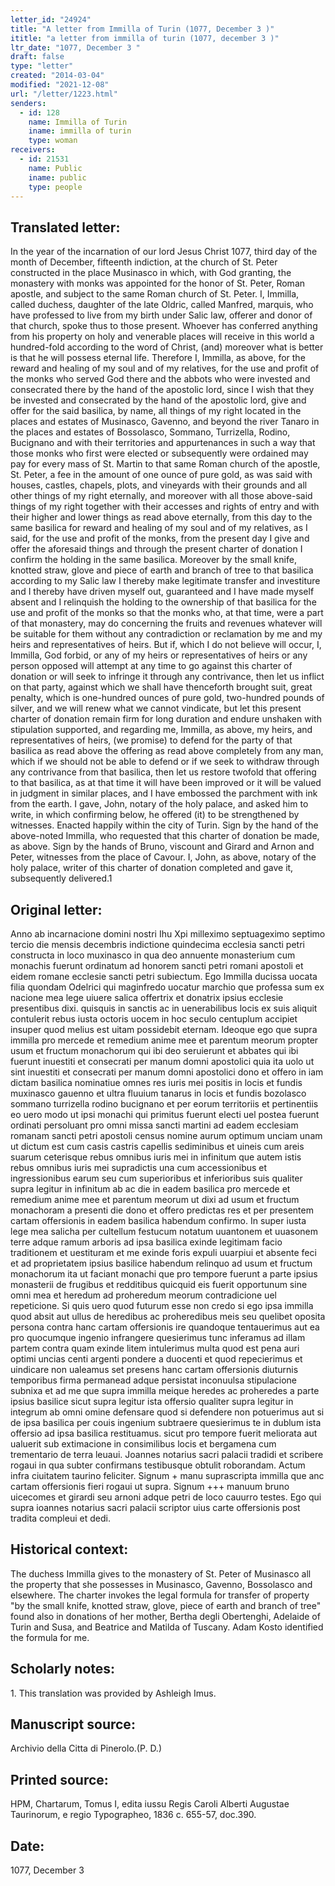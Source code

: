 ```yaml
---
letter_id: "24924"
title: "A letter from Immilla of Turin (1077, December 3 )"
ititle: "a letter from immilla of turin (1077, december 3 )"
ltr_date: "1077, December 3 "
draft: false
type: "letter"
created: "2014-03-04"
modified: "2021-12-08"
url: "/letter/1223.html"
senders:
  - id: 128
    name: Immilla of Turin
    iname: immilla of turin
    type: woman
receivers:
  - id: 21531
    name: Public
    iname: public
    type: people
---
```

<h2> Translated letter:</h2>In the year of the incarnation of our lord Jesus Christ 1077, third day of the month of December, fifteenth indiction, at the church of St. Peter constructed in the place Musinasco in which, with God granting, the monastery with monks was appointed for the honor of St. Peter, Roman apostle, and subject to the same Roman church of St. Peter.  I, Immilla, called duchess,  daughter of  the late Oldric, called Manfred, marquis, who have professed to live from my birth under Salic law, offerer and donor of that church, spoke thus to those present.  Whoever has conferred anything from his property on holy and venerable places will receive in this world a hundred-fold according to the word of Christ, (and) moreover what is better is that he will possess eternal life.  Therefore I, Immilla, as above, for the reward and healing of my soul and of my relatives, for the use and profit of the monks who served God there and the abbots who were invested and consecrated there by the hand of the apostolic lord, since I wish that they be invested and consecrated by the hand of the apostolic lord, give and offer for the said basilica, by name, all things of my right located in the places and estates of Musinasco, Gavenno, and beyond the river Tanaro in the places and estates of Bossolasco, Sommano, Turrizella, Rodino, Bucignano and with their territories and appurtenances in such a way that those monks who first were elected or subsequently were ordained may pay for every mass of St. Martin to that same Roman church of the apostle, St. Peter, a fee in the amount of one ounce of pure gold, as was said with houses, castles, chapels, plots, and vineyards with their grounds and all other things of my right eternally, and moreover with all those above-said things of my right together with their accesses and rights of entry and with their higher and lower things as read above eternally, from this day to the same basilica for reward and healing of my soul and of my relatives, as I said, for the use and profit of the monks, from the present day I give and offer the aforesaid things and through the present charter of donation I confirm the holding in  the same basilica.  Moreover by the small knife, knotted straw, glove and piece of earth and branch of tree to that basilica according to my Salic law I thereby make legitimate transfer and investiture and I thereby have driven myself out, guaranteed and I have made myself absent and I relinquish the holding to the ownership of that basilica for the use and profit of the monks so that the monks who, at that time, were a part of that monastery, may do concerning the fruits and revenues whatever will be suitable for them without any contradiction or reclamation by me and my heirs and representatives of heirs.  But if, which I do not believe will occur, I, Immilla, God forbid, or any of my heirs or representatives of heirs or any person opposed will attempt at any time to go against this charter of donation or will seek to infringe it through any contrivance, then let us inflict on that party, against which we shall have thenceforth brought suit, great penalty, which is one-hundred ounces of pure gold, two-hundred pounds of silver, and we will renew what we cannot vindicate, but let this present charter of donation remain firm for long duration and endure unshaken with stipulation supported, and regarding me, Immilla, as above, my heirs, and representatives of heirs, (we promise) to defend for the party of that basilica as read above the offering as read above completely from any man, which if we should not be able to  defend or if we seek to withdraw through any contrivance from that basilica, then let us restore twofold that offering to that basilica, as at that time it will have been improved or it will be valued in judgment in similar places, and I have embossed the parchment with ink from the earth.
I gave, John, notary of the holy palace, and asked him to write, in which confirming below, he  offered (it) to be strengthened by witnesses.  Enacted happily within the city of Turin.
Sign by the hand of the above-noted Immilla, who requested that this charter of donation be made, as above.
Sign by the hands of Bruno, viscount and Girard and Arnon and Peter, witnesses from the place of Cavour.
I, John, as above, notary of the holy palace, writer of this charter of donation completed and gave it, subsequently delivered.1
<h2 class="mt-4"> Original letter:</h2>Anno ab incarnacione domini nostri Ihu Xpi milleximo septuageximo septimo tercio die mensis decembris indictione quindecima ecclesia sancti petri constructa in loco muxinasco in qua deo annuente monasterium cum monachis fuerunt ordinatum ad honorem sancti petri romani apostoli et eidem romane ecclesie sancti petri subiectum. Ego Immilla ducissa uocata filia quondam Odelrici qui maginfredo uocatur marchio que professa sum ex nacione mea lege uiuere salica offertrix et donatrix ipsius ecclesie presentibus dixi. quisquis in sanctis ac in uenerabilibus locis ex suis aliquit contulerit rebus iusta octoris uocem in hoc seculo centuplum accipiet insuper quod melius est uitam possidebit eternam. Ideoque ego que supra immilla pro mercede et remedium anime mee et parentum meorum propter usum et fructum monachorum qui ibi deo seruierunt et abbates qui ibi fuerunt inuestiti et consecrati per manum domni apostolici quia ita uolo ut sint inuestiti et consecrati per manum domni apostolici dono et offero in iam dictam basilica nominatiue omnes res iuris mei positis in locis et fundis muxinasco gauenno et ultra fluuium tanarus in locis et fundis bozolasco sommano turrizella rodino bucignano et per eorum territoriis et pertinentiis eo uero modo ut ipsi monachi qui primitus fuerunt electi uel postea fuerunt ordinati persoluant pro omni missa sancti martini ad eadem ecclesiam romanam sancti petri apostoli census nomine aurum optimum unciam unam ut dictum est cum casis castris capellis sediminibus et uineis cum areis suarum ceterisque rebus omnibus iuris mei in infinitum que autem istis rebus omnibus iuris mei supradictis una cum accessionibus et ingressionibus earum seu cum superioribus et inferioribus suis qualiter supra legitur in infinitum ab ac die in eadem basilica pro mercede et remedium anime mee et parentum meorum ut dixi ad usum et fructum monachoram a presenti die dono et offero predictas res et per presentem cartam offersionis in eadem basilica habendum confirmo. In super iusta lege mea salicha per cultellum festucum notatum uuantonem et uuasonem terre adque ramum arboris ad ipsa basilica exinde legitimam facio traditionem et uestituram et me exinde foris expuli uuarpiui et absente feci et ad proprietatem ipsius basilice habendum relinquo ad usum et fructum monachorum ita ut faciant monachi que pro tempore fuerunt a parte ipsius monasterii de frugibus et redditibus quicquid eis fuerit opportunum sine omni mea et heredum ad proheredum meorum contradicione uel repeticione. Si quis uero quod futurum esse non credo si ego ipsa immilla quod absit aut ullus de heredibus ac proheredibus meis seu quelibet oposita persona contra hanc cartam offersionis ire quandoque tentauerimus aut ea pro quocumque ingenio infrangere quesierimus tunc inferamus ad illam partem contra quam exinde litem intulerimus multa quod est pena auri optimi uncias centi argenti pondere a duocenti et quod repecierimus et uindicare non ualeamus set presens hanc cartam offersionis diuturnis temporibus firma permanead adque persistat inconuulsa stipulacione subnixa et ad me que supra immilla meique heredes ac proheredes a parte ipsius basilice sicut supra legitur ista offersio qualiter supra legitur in integrum ab omni omine defensare quod si defendere non potuerimus aut si de ipsa basilica per couis ingenium subtraere quesierimus te in dublum ista offersio ad ipsa basilica restituamus. sicut pro tempore fuerit meliorata aut ualuerit sub extimacione in consimilibus locis et  bergamena cum trementario de terra leuaui.
Joannes notarius sacri palacii tradidi et scribere rogaui in qua subter confirmans testibusque obtulit roborandam. Actum infra ciuitatem taurino feliciter.
Signum + manu suprascripta immilla que anc cartam offersionis fieri rogaui ut supra.
Signum +++ manuum bruno uicecomes et girardi seu arnoni adque petri de loco cauurro testes.
Ego qui supra ioannes notarius sacri palacii scriptor uius carte offersionis post tradita compleui et dedi.
<h2 class="mt-4"> Historical context:</h2>The duchess Immilla gives to the monastery of St. Peter of Musinasco all the property that she possesses in Musinasco, Gavenno, Bossolasco and elsewhere.  The charter invokes the legal formula for transfer of property "by the small knife, knotted straw, glove, piece of earth and branch of tree" found also in donations of her mother, Bertha degli Obertenghi, Adelaide of Turin and Susa, and Beatrice and Matilda of Tuscany.  Adam Kosto identified the formula for me.
<h2 class="mt-4"> Scholarly notes:</h2>1.  This translation was provided by Ashleigh Imus.
<h2 class="mt-4"> Manuscript source:</h2>Archivio della Citta di Pinerolo.(P. D.)
<h2 class="mt-4"> Printed source:</h2>HPM, Chartarum, Tomus I, edita iussu Regis Caroli Alberti Augustae Taurinorum, e regio Typographeo, 1836  c. 655-57, doc.390.
<h2 class="mt-4"> Date:</h2>1077, December 3 
